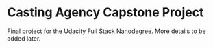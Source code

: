 # Casting Agency Capstone Project
Final project for the Udacity Full Stack Nanodegree. More details to be added later.
